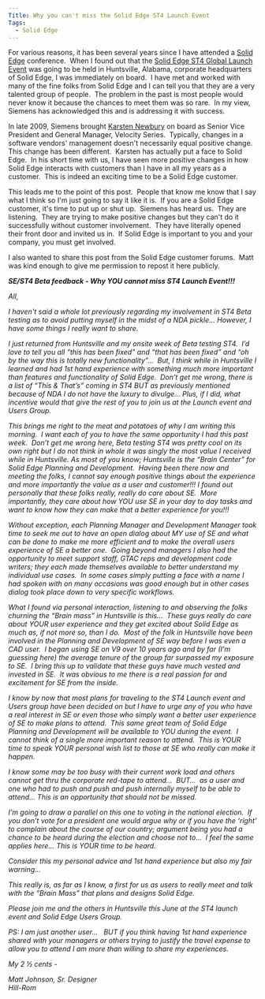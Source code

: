 ```yaml
---
Title: Why you can't miss the Solid Edge ST4 Launch Event
Tags:
  - Solid Edge
---
```


For various reasons, it has been several years since I have attended a [Solid Edge](https://www.plm.automation.siemens.com/en_us/products/velocity/solidedge/) conference.  When I found out that the [Solid Edge ST4 Global Launch Event](https://www.seeuthere.com/SolidEdgeST4) was going to be held in Huntsville, Alabama, corporate headquarters of Solid Edge, I was immediately on board.  I have met and worked with many of the fine folks from Solid Edge and I can tell you that they are a very talented group of people.  The problem in the past is most people would never know it because the chances to meet them was so rare.  In my view, Siemens has acknowledged this and is addressing it with success.

In late 2009, Siemens brought [Karsten Newbury](https://www.plm.automation.siemens.com/en_us/about_us/leadership/newbury.shtml) on board as Senior Vice President and General Manager, Velocity Series.  Typically, changes in a software vendors' management doesn't necessarily equal positive change.  This change has been different.  Karsten has actually put a face to Solid Edge.  In his short time with us, I have seen more positive changes in how Solid Edge interacts with customers than I have in all my years as a customer.  This is indeed an exciting time to be a Solid Edge customer.

This leads me to the point of this post.  People that know me know that I say what I think so I'm just going to say it like it is.  If you are a Solid Edge customer, it's time to put up or shut up.  Siemens has heard us.  They are listening.  They are trying to make positive changes but they can't do it successfully without customer involvement.  They have literally opened their front door and invited us in.  If Solid Edge is important to you and your company, you must get involved. 

I also wanted to share this post from the Solid Edge customer forums.  Matt was kind enough to give me permission to repost it here publicly.

_**SE/ST4 Beta feedback - Why YOU cannot miss ST4 Launch Event!!!**_

_All,_

_I haven't said a whole lot previously regarding my involvement in ST4 Beta testing as to avoid putting myself in the midst of a NDA pickle... However, I have some things I really want to share._

_I just returned from Huntsville and my onsite week of Beta testing ST4.  I’d love to tell you all “this has been fixed” and “that has been fixed” and “oh by the way this is totally new functionality”…  But, I think while in Huntsville I learned and had 1st hand experience with something much more important than features and functionality of Solid Edge.  Don’t get me wrong, there is a list of “This & That’s” coming in ST4 BUT as previously mentioned because of NDA I do not have the luxury to divulge… Plus, if I did, what incentive would that give the rest of you to join us at the Launch event and Users Group._

_This brings me right to the meat and potatoes of why I am writing this morning.  I want each of you to have the same opportunity I had this past week.  Don’t get me wrong here, Beta testing ST4 was pretty cool on its own right but I do not think in whole it was singly the most value I received while in Huntsville. As most of you know; Huntsville is the “Brain Center” for Solid Edge Planning and Development.  Having been there now and meeting the folks, I cannot say enough positive things about the experience and more importantly the value as a user and customer!!! I found out personally that these folks really, really do care about SE.  More importantly, they care about how YOU use SE in your day to day tasks and want to know how they can make that a better experience for you!!!_

_Without exception, each Planning Manager and Development Manager took time to seek me out to have an open dialog about MY use of SE and what can be done to make me more efficient and to make the overall users experience of SE a better one.  Going beyond managers I also had the opportunity to meet support staff, GTAC reps and development code writers; they each made themselves available to better understand my individual use cases.  In some cases simply putting a face with a name I had spoken with on many occasions was good enough but in other cases dialog took place down to very specific workflows._

_What I found via personal interaction, listening to and observing the folks churning the “Brain mass” in Huntsville is this...  These guys really do care about YOUR user experience and they get excited about Solid Edge as much as, if not more so, than I do.  Most of the folk in Huntsville have been involved in the Planning and Development of SE way before I was even a CAD user.  I began using SE on V9 over 10 years ago and by far (I’m guessing here) the average tenure of the group far surpassed my exposure to SE.  I bring this up to validate that these guys have much vested and invested in SE.  It was obvious to me there is a real passion for and excitement for SE from the inside._

_I know by now that most plans for traveling to the ST4 Launch event and Users group have been decided on but I have to urge any of you who have a real interest in SE or even those who simply want a better user experience of SE to make plans to attend.  This same great team of Solid Edge Planning and Development will be available to YOU during the event.  I cannot think of a single more important reason to attend.  This is YOUR time to speak YOUR personal wish list to those at SE who really can make it happen._

_I know some may be too busy with their current work load and others cannot get thru the corporate red-tape to attend…  BUT…  as a user and one who had to push and push and push internally myself to be able to attend… This is an opportunity that should not be missed._

_I’m going to draw a parallel on this one to voting in the national election.  If you don’t vote for a president one would argue why or if you have the ‘right’ to complain about the course of our country; argument being you had a chance to be heard during the election and choose not to…  I feel the same applies here… This is YOUR time to be heard._

_Consider this my personal advice and 1st hand experience but also my fair warning…_

_This really is, as far as I know, a first for us as users to really meet and talk with the “Brain Mass” that plans and designs Solid Edge._

_Please join me and the others in Huntsville this June at the ST4 launch event and Solid Edge Users Group._

_PS: I am just another user…   BUT if you think having 1st hand experience shared with your managers or others trying to justify the travel expense to allow you to attend I am more than willing to share my experiences._

_My 2 ½ cents -_

_Matt Johnson, Sr. Designer  
Hill-Rom_